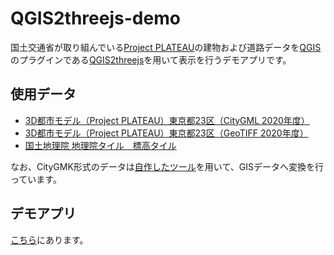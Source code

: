 # QGIS2threejs-demo

国土交通省が取り組んでいる[Project PLATEAU](https://www.mlit.go.jp/plateau/)の建物および道路データを[QGIS](https://qgis.org/ja/site/)のプラグインである[QGIS2threejs](https://qgis2threejs.readthedocs.io/en/docs/index.html)を用いて表示を行うデモアプリです。

## 使用データ   

- [3D都市モデル（Project PLATEAU）東京都23区（CityGML 2020年度）](https://www.geospatial.jp/ckan/dataset/plateau-tokyo23ku-citygml-2020)  
- [3D都市モデル（Project PLATEAU）東京都23区（GeoTIFF 2020年度）](https://www.geospatial.jp/ckan/dataset/plateau-tokyo23ku-geotiff-2020)  
- [国土地理院 地理院タイル　標高タイル](https://maps.gsi.go.jp/development/ichiran.html#dem)

なお、CityGMK形式のデータは[自作したツール](https://github.com/raokiey/plateau-geo-tools)を用いて、GISデータへ変換を行っています。  

## デモアプリ  
[こちら](https://raokiey.github.io/qgis2threejs-demo/)にあります。  
